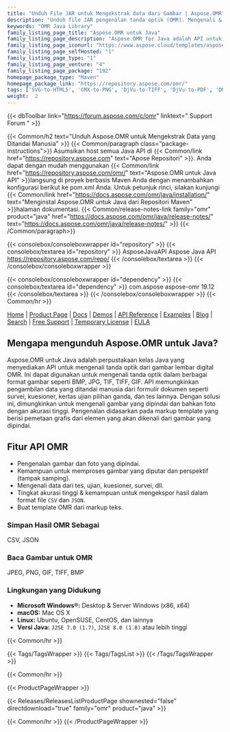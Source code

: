 ```yaml
---
title: "Unduh File JAR untuk Mengekstrak data dari Gambar | Aspose.OMR"
description: "Unduh file JAR pengenalan tanda optik (OMR). Mengenali & mengekstrak tanda dari gambar, foto, survei & ujian yang didigitalkan atau dipindai melalui Java API di lokasi."
keywords: "OMR Java Library"
family_listing_page_title: "Aspose.OMR untuk Java"
family_listing_page_description: "Aspose.OMR for Java adalah API untuk mengenali tanda optik dari gambar lembar digital OMR. Ini dapat digunakan untuk mengenali tanda optik dalam berbagai format gambar seperti BMP, JPG, TIF, TIFF, GIF. API memungkinkan pengambilan data yang ditandai manusia dari formulir dokumen seperti survei, kuesioner, kertas ujian pilihan ganda, dan tes lainnya."
family_listing_page_iconurl: "https://www.aspose.cloud/templates/aspose/App_Themes/V3/images/omr/272x272/aspose_omr-for-java.png"
family_listing_page_selfHosted: "1"
family_listing_page_type: "1"
family_listing_page_venture: "4"
family_listing_page_package: "192"
homepage_package_type: "Maven"
homepage_package_link: "https://repository.aspose.com/omr/"
tags: ['SVG-to-HTML5', 'CMX-to-PNG', 'DjVu-to-TIFF', 'DjVu-to-PDF', 'DNG-to-JPEG', 'image-to-PSD', 'PSD-to-JPG', 'image-to-PSD', 'WMF-to-PNG']
weight:  2
---
```


{{< dbToolbar link="https://forum.aspose.com/c/omr" linktext=" Support Forum " >}}

{{< Common/h2 text="Unduh Aspose.OMR untuk Mengekstrak Data yang Ditandai Manusia"  >}}
{{< Common/paragraph class="package-instructions">}}
Asumsikan host semua Java API di
{{< Common/link href="https://repository.aspose.com" text="Apose Repositori"  >}}. Anda dapat dengan mudah menggunakan
{{< Common/link href="https://repository.aspose.com/omr/" text="Aspose.OMR untuk Java API"  >}}langsung di proyek berbasis Maven Anda dengan menambahkan konfigurasi berikut ke pom.xml Anda. Untuk petunjuk rinci, silakan kunjungi
{{< Common/link href="https://docs.aspose.com/omr/java/installation/" text="Menginstal Aspose.OMR untuk Java dari Repositori Maven"  >}}halaman dokumentasi.
{{< Common/release-notes-link family="omr" product="java" href="https://docs.aspose.com/omr/java/release-notes/" text="https://docs.aspose.com/omr/java/release-notes/"  >}}
{{< /Common/paragraph>}}

{{< consolebox/consoleboxwrapper id="repository" >}}
   {{< consolebox/textarea id="repository" >}}
      <repository>
      <id>AsposeJavaAPI</id>
      <name>Aspose Java API</name>
      <url>https://repository.aspose.com/repo/</url>
      </repository>
   {{< /consolebox/textarea >}}
{{< /consolebox/consoleboxwrapper >}}

{{< consolebox/consoleboxwrapper id="dependency" >}}
   {{< consolebox/textarea id="dependency" >}}
      <dependency>
      <groupId>com.aspose</groupId>
      <artifactId>aspose-omr</artifactId>
      <version>19.12</version>
      </dependency>
   {{< /consolebox/textarea >}}
{{< /consolebox/consoleboxwrapper >}}
{{< Common/hr >}}

[Home](https://www.aspose.com/) | [Product Page](https://products.aspose.com/omr/java) | [Docs](https://docs.aspose.com/omr/java/) | [Demos](https://products.aspose.app/omr/family) | [API Reference](https://reference.aspose.com/omr/java) | [Examples](https://github.com/aspose-omr/Aspose.OMR-for-Java) | [Blog](https://blog.aspose.com/category/omr/) | [Search](https://search.aspose.com/) | [Free Support](https://forum.aspose.com/c/omr) | [Temporary License](https://purchase.aspose.com/temporary-license) | [EULA](https://about.aspose.com/legal/eula/)

## Mengapa mengunduh Aspose.OMR untuk Java?

Aspose.OMR untuk Java adalah perpustakaan kelas Java yang menyediakan API untuk mengenali tanda optik dari gambar lembar digital OMR. Ini dapat digunakan untuk mengenali tanda optik dalam berbagai format gambar seperti BMP, JPG, TIF, TIFF, GIF. API memungkinkan pengambilan data yang ditandai manusia dari formulir dokumen seperti survei, kuesioner, kertas ujian pilihan ganda, dan tes lainnya. Dengan solusi ini, dimungkinkan untuk mengenali gambar yang dipindai dan bahkan foto dengan akurasi tinggi. Pengenalan didasarkan pada markup template yang berisi pemetaan grafis dari elemen yang akan dikenali dari gambar yang dipindai.

## Fitur API OMR

- Pengenalan gambar dan foto yang dipindai.
- Kemampuan untuk memproses gambar yang diputar dan perspektif (tampak samping).
- Mengenali data dari tes, ujian, kuesioner, survei, dll.
- Tingkat akurasi tinggi & kemampuan untuk mengekspor hasil dalam format file `CSV` dan `JSON`.
- Buat template OMR dari markup teks.

### Simpan Hasil OMR Sebagai

CSV, JSON

### Baca Gambar untuk OMR

JPEG, PNG, GIF, TIFF, BMP

### Lingkungan yang Didukung

- **Microsoft Windows®:** Desktop & Server Windows (x86, x64)
- **macOS:** Mac OS X
- **Linux:** Ubuntu, OpenSUSE, CentOS, dan lainnya
- **Versi Java:** `J2SE 7.0 (1.7)`, `J2SE 8.0 (1.8)` atau lebih tinggi

{{< Common/hr >}}

{{< Tags/TagsWrapper >}}
 {{< Tags/TagsList >}}
{{< /Tags/TagsWrapper >}}

{{< Common/hr >}}

{{< ProductPageWrapper >}}
<!-- ReleasesListProductPage-->
   {{< Releases/ReleasesListProductPage shownested="false"  directdownload="true" family="omr" product="java" >}}
<!-- /ReleasesListProductPage-->
{{< Common/hr >}}
{{< /ProductPageWrapper >}}

